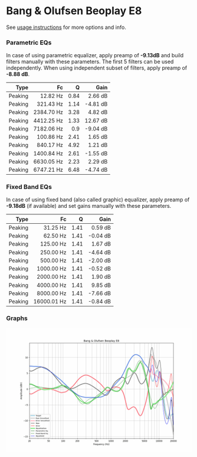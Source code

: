 # Bang & Olufsen Beoplay E8
See [usage instructions](https://github.com/jaakkopasanen/AutoEq#usage) for more options and info.

### Parametric EQs
In case of using parametric equalizer, apply preamp of **-9.13dB** and build filters manually
with these parameters. The first 5 filters can be used independently.
When using independent subset of filters, apply preamp of **-8.88 dB**.

| Type    | Fc         |    Q | Gain     |
|--------:|-----------:|-----:|---------:|
| Peaking | 12.82 Hz   | 0.84 | 2.66 dB  |
| Peaking | 321.43 Hz  | 1.14 | -4.81 dB |
| Peaking | 2384.70 Hz | 3.28 | 4.82 dB  |
| Peaking | 4412.25 Hz | 1.33 | 12.67 dB |
| Peaking | 7182.06 Hz | 0.9  | -9.04 dB |
| Peaking | 100.86 Hz  | 2.41 | 1.65 dB  |
| Peaking | 840.17 Hz  | 4.92 | 1.21 dB  |
| Peaking | 1400.84 Hz | 2.61 | -1.55 dB |
| Peaking | 6630.05 Hz | 2.23 | 2.29 dB  |
| Peaking | 6747.21 Hz | 6.48 | -4.74 dB |

### Fixed Band EQs
In case of using fixed band (also called graphic) equalizer, apply preamp of **-9.18dB**
(if available) and set gains manually with these parameters.

| Type    | Fc          |    Q | Gain     |
|--------:|------------:|-----:|---------:|
| Peaking | 31.25 Hz    | 1.41 | 0.59 dB  |
| Peaking | 62.50 Hz    | 1.41 | -0.04 dB |
| Peaking | 125.00 Hz   | 1.41 | 1.67 dB  |
| Peaking | 250.00 Hz   | 1.41 | -4.64 dB |
| Peaking | 500.00 Hz   | 1.41 | -2.00 dB |
| Peaking | 1000.00 Hz  | 1.41 | -0.52 dB |
| Peaking | 2000.00 Hz  | 1.41 | 1.90 dB  |
| Peaking | 4000.00 Hz  | 1.41 | 9.85 dB  |
| Peaking | 8000.00 Hz  | 1.41 | -7.66 dB |
| Peaking | 16000.01 Hz | 1.41 | -0.84 dB |

### Graphs
![](./Bang%20&%20Olufsen%20Beoplay%20E8.png)